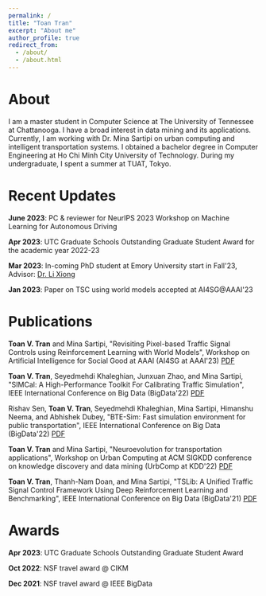 ```yaml
---
permalink: /
title: "Toan Tran"
excerpt: "About me"
author_profile: true
redirect_from: 
  - /about/
  - /about.html
---
```


About
======
I am a master student in Computer Science at The University of Tennessee at Chattanooga. I have a broad interest in data mining and its applications. Currently, I am working with Dr. Mina Sartipi on urban computing and intelligent transportation systems. I obtained a bachelor degree in Computer Engineering at Ho Chi Minh City University of Technology. During my undergraduate, I spent a summer at TUAT, Tokyo.

Recent Updates
======
**June 2023**: PC & reviewer for NeurIPS 2023 Workshop on Machine Learning for Autonomous Driving

**Apr 2023**: UTC Graduate Schools Outstanding Graduate Student Award for the academic year 2022-23  

**Mar 2023**: In-coming PhD student at Emory University start in Fall'23, Advisor: [Dr. Li Xiong](https://scholar.google.com/citations?hl=en&user=jJ8BLgsAAAAJ&view_op=list_works&sortby=pubdate)

**Jan 2023**: Paper on TSC using world models accepted at AI4SG@AAAI'23

Publications
======

**Toan V. Tran** and Mina Sartipi, "Revisiting Pixel-based Traffic Signal Controls using Reinforcement Learning with World Models", Workshop on Artificial Intelligence for Social Good at AAAI (AI4SG at AAAI'23) [PDF](https://amulyayadav.github.io/AI4SG2023/images/38.pdf)

**Toan V. Tran**, Seyedmehdi Khaleghian, Junxuan Zhao, and Mina Sartipi, "SIMCal: A High-Performance Toolkit For Calibrating Traffic Simulation", IEEE International Conference on Big Data (BigData'22) [PDF](https://ieeexplore.ieee.org/document/10021057)

Rishav Sen, **Toan V. Tran**, Seyedmehdi Khaleghian, Mina Sartipi, Himanshu Neema, and Abhishek Dubey, "BTE-Sim: Fast simulation environment for public transportation", IEEE International Conference on Big Data (BigData'22) [PDF](https://ieeexplore.ieee.org/document/10020973)

**Toan V. Tran** and Mina Sartipi, "Neuroevolution for transportation applications", Workshop on Urban Computing at ACM SIGKDD conference on knowledge discovery and data mining (UrbComp at KDD'22) [PDF](http://urban-computing.com/urbcomp2022/file/UrbComp2022_paper_6010.pdf)

**Toan V. Tran**, Thanh-Nam Doan, and Mina Sartipi, "TSLib: A Unified Traffic Signal Control Framework Using Deep Reinforcement Learning and Benchmarking", IEEE International Conference on Big Data (BigData'21) [PDF](https://ieeexplore.ieee.org/document/9671993)

Awards
======

**Apr 2023**: UTC Graduate Schools Outstanding Graduate Student Award  

**Oct 2022**: NSF travel award @ CIKM

**Dec 2021**: NSF travel award @ IEEE BigData
